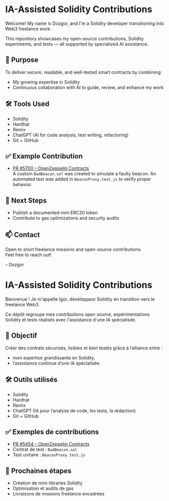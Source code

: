 # IA-Assisted Solidity Contributions

Welcome! My name is Dozgor, and I'm a Solidity developer transitioning into Web3 freelance work.

This repository showcases my open-source contributions, Solidity experiments, and tests — all supported by specialized AI assistance.

## 🎯 Purpose
To deliver secure, readable, and well-tested smart contracts by combining:
- My growing expertise in Solidity
- Continuous collaboration with AI to guide, review, and enhance my work

## 🛠️ Tools Used
- Solidity
- Hardhat
- Remix
- ChatGPT (AI for code analysis, test writing, refactoring)
- Git + GitHub

## ✅ Example Contribution
- [PR #5700 – OpenZeppelin Contracts](https://github.com/OpenZeppelin/openzeppelin-contracts/pull/5700/commits/2bda29a50a2b2abfec3f40d197b08b076ab9ba88)  
  A custom `BadBeacon.sol` was created to simulate a faulty beacon. An automated test was added in `BeaconProxy.test.js` to verify proper behavior.

## 🧭 Next Steps
- Publish a documented mini ERC20 token
- Contribute to gas optimizations and security audits

## 📫 Contact
Open to short freelance missions and open-source contributions.  
Feel free to reach out!

– Dozgor
# IA-Assisted Solidity Contributions

Bienvenue ! Je m'appelle Igor, développeur Solidity en transition vers le freelance Web3.

Ce dépôt regroupe mes contributions open source, expérimentations Solidity et tests réalisés avec l'assistance d'une IA spécialisée.

## 🎯 Objectif
Créer des contrats sécurisés, lisibles et bien testés grâce à l’alliance entre :
- mon expertise grandissante en Solidity,
- l’assistance continue d’une IA spécialisée.

## 🛠️ Outils utilisés
- Solidity
- Hardhat
- Remix
- ChatGPT (IA pour l’analyse de code, les tests, la rédaction)
- Git + GitHub

## ✅ Exemples de contributions
- [PR #5454 – OpenZeppelin Contracts](https://github.com/OpenZeppelin/openzeppelin-contracts/pull/5454)
- Contrat de test : `BadBeacon.sol`
- Test unitaire : `BeaconProxy.test.js`

## 🧭 Prochaines étapes
- Création de mini-libraries Solidity
- Optimisation et audits de gas
- Livraisons de missions freelance encadrées

